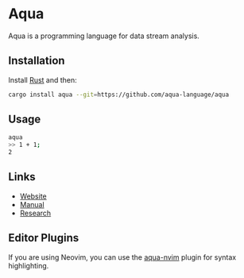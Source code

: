 # Aqua

Aqua is a programming language for data stream analysis.

## Installation

Install [Rust](https://www.rust-lang.org/) and then:

```bash
cargo install aqua --git=https://github.com/aqua-language/aqua
```

## Usage

```bash
aqua
>> 1 + 1;
2
```

## Links

- [Website](https://aqua-language.github.io)
- [Manual](https://aqua-language.github.io/manual)
- [Research](https://aqua-language.github.io/research)

## Editor Plugins

If you are using Neovim, you can use the [aqua-nvim](https://github.com/aqua-language/aqua-nvim) plugin for syntax highlighting.
